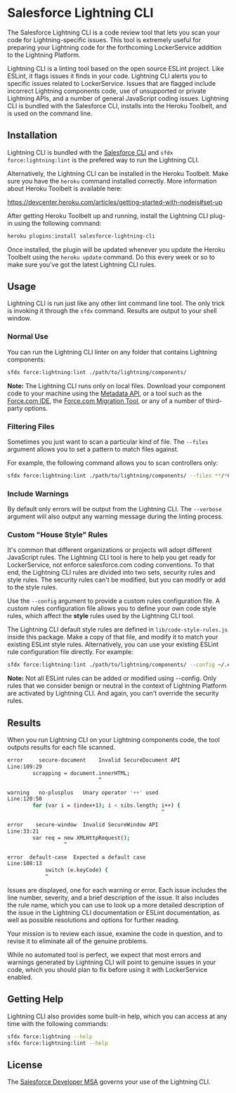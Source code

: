 # Salesforce Lightning CLI

The Salesforce Lightning CLI is a code review tool that lets you scan your code for Lightning-specific issues. This tool is extremely useful for preparing your Lightning code for the forthcoming LockerService addition to the Lightning Platform.

Lightning CLI is a linting tool based on the open source ESLint project. Like ESLint, it flags issues it finds in your code. Lightning CLI alerts you to specific issues related to LockerService. Issues that are flagged include incorrect Lightning components code, use of unsupported or private Lightning APIs, and a number of general JavaScript coding issues. Lightning CLI is bundled with the Salesforce CLI, installs into the Heroku Toolbelt, and is used on the command line.


## Installation

Lightning CLI is bundled with the [Salesforce CLI](https://developer.salesforce.com/tools/sfdxcli) and `sfdx force:lightning:lint` is the prefered way to run the Lightning CLI. 

Alternatively, the Lightning CLI can be installed in the Heroku Toolbelt. Make sure you have the `heroku` command installed correctly. More information about Heroku Toolbelt is available here:

https://devcenter.heroku.com/articles/getting-started-with-nodejs#set-up

After getting Heroku Toolbelt up and running, install the Lightning CLI plug-in using the following command:

```bash
heroku plugins:install salesforce-lightning-cli
```

Once installed, the plugin will be updated whenever you update the Heroku Toolbelt using the `heroku update` command. Do this every week or so to make sure you've got the latest Lightning CLI rules.


## Usage

Lightning CLI is run just like any other lint command line tool. The only trick is invoking it through the `sfdx` command. Results are output to your shell window.

### Normal Use

You can run the Lightning CLI linter on any folder that contains Lightning components:

```bash
sfdx force:lightning:lint ./path/to/lightning/components/
```

**Note:** The Lightning CLI runs only on local files. Download your component code to your machine using the [Metadata API](https://developer.salesforce.com/docs/atlas.en-us.api_meta.meta/api_meta/file_based.htm), or a tool such as the [Force.com IDE](https://developer.salesforce.com/page/Force.com_IDE), the [Force.com Migration Tool](https://developer.salesforce.com/page/Force.com_Migration_Tool), or any of a number of third-party options.

### Filtering Files

Sometimes you just want to scan a particular kind of file. The `--files` argument allows you to set a pattern to match files against.

For example, the following command allows you to scan controllers only:

```bash
sfdx force:lightning:lint ./path/to/lightning/components/ --files **/*Controller.js
```

### Include Warnings

By default only errors will be output from the Lightning CLI. The `--verbose` argument will also output any warning message during the linting process.

### Custom "House Style" Rules

It's common that different organizations or projects will adopt different JavaScript rules. The Lightning CLI tool is here to help you get ready for LockerService, not enforce salesforce.com coding conventions. To that end, the Lightning CLI rules are divided into two sets, security rules and style rules. The security rules can't be modified, but you can modify or add to the style rules.

Use the `--config` argument to provide a custom rules configuration file. A custom rules configuration file allows you to define your own code style rules, which affect the **style** rules used by the Lightning CLI tool.

The Lightning CLI default style rules are defined in `lib/code-style-rules.js` inside this package. Make a copy of that file, and modify it to match your existing ESLint style rules. Alternatively, you can use your existing ESLint rule configuration file directly. For example:

```bash
sfdx force:lightning:lint ./path/to/lightning/components/ --config ~/.eslintrc
```

**Note:** Not all ESLint rules can be added or modified using --config. Only rules that we consider benign or neutral in the context of Lightning Platform are activated by Lightning CLI. And again, you can't override the security rules.


## Results

When you run Lightning CLI on your Lightning components code, the tool outputs results for each file scanned.

```bash
error     secure-document    Invalid SecureDocument API
Line:109:29
        scrapping = document.innerHTML;
                             ^

warning   no-plusplus   Unary operator '++' used
Line:120:50
        for (var i = (index+1); i < sibs.length; i++) {
                                                 ^

error    secure-window  Invalid SecureWindow API
Line:33:21
        var req = new XMLHttpRequest();
                  ^

error  default-case  Expected a default case
Line:108:13
            switch (e.keyCode) {
            ^
```

Issues are displayed, one for each warning or error. Each issue includes the line number, severity, and a brief description of the issue. It also includes the rule name, which you can use to look up a more detailed description of the issue in the Lightning CLI documentation or ESLint documentation, as well as possible resolutions and options for further reading.

Your mission is to review each issue, examine the code in question, and to revise it to eliminate all of the genuine problems.

While no automated tool is perfect, we expect that most errors and warnings generated by Lightning CLI will point to genuine issues in your code, which you should plan to fix before using it with LockerService enabled.


## Getting Help

Lightning CLI also provides some built-in help, which you can access at any time with the following commands:

```bash
sfdx force:lightning --help
sfdx force:lightning:lint --help
```


## License

The [Salesforce Developer MSA](http://www.sfdcstatic.com/assets/pdf/misc/salesforce_Developer_MSA.pdf) governs your use of the Lightning CLI.
